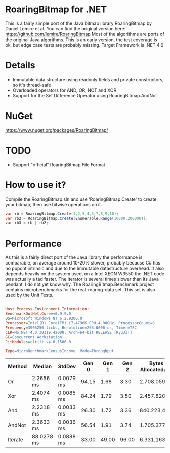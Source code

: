 # RoaringBitmap for .NET
This is a fairly simple port of the Java bitmap library RoaringBitmap by Daniel Lemire et al.
You can find the original version here: https://github.com/lemire/RoaringBitmap
Most of the algorithms are ports of the original Java algorithms.
This is an early version, the test coverage is ok, but edge case tests are probably missing.
Target Framework is .NET 4.6

# Details
* Immutable data structure using readonly fields and private constructors, so it's thread-safe
* Overloaded operators for AND, OR, NOT and XOR
* Support for the Set Difference Operator using RoaringBitmap.AndNot

# NuGet
https://www.nuget.org/packages/RoaringBitmap/

# TODO
* Support "official" RoaringBitmap File Format

# How to use it?
Compile the RoaringBitmap.sln and use 'RoaringBitmap.Create' to create your bitmap, then use bitwise operations on it.
```csharp
var rb = RoaringBitmap.Create(1,2,3,4,5,7,8,9,10);
var rb2 = RoaringBitmap.Create(Enumerable.Range(10000,200000));
var rb3 = rb | rb2;
```

# Performance
As this is a fairly direct port of the Java library the performance is comparable, on average around 10-20% slower, probably because C# has no popcnt intrinsic and due to the Immutable datastructure overhead.
It also depends heavily on the system used, on a Intel XEON W3550 the .NET code was actually a tad faster.
The iterator is several times slower than its Java pendant, I do not yet know why.
The RoaringBitmap.Benchmark project contains microbenchmarks for the real-roaring-data set. This set is also used by the Unit Tests.


```ini

Host Process Environment Information:
BenchmarkDotNet.Core=v0.9.9.0
OS=Microsoft Windows NT 6.2.9200.0
Processor=Intel(R) Core(TM) i7-4790K CPU 4.00GHz, ProcessorCount=8
Frequency=3906250 ticks, Resolution=256.0000 ns, Timer=TSC
CLR=MS.NET 4.0.30319.42000, Arch=64-bit RELEASE [RyuJIT]
GC=Concurrent Workstation
JitModules=clrjit-v4.6.1586.0

Type=MicroBenchmarkCensusIncome  Mode=Throughput  

```
  Method |     Median |    StdDev | Gen 0 | Gen 1 | Gen 2 | Bytes Allocated/Op |
-------- |----------- |---------- |------ |------ |------ |------------------- |
      Or |  2.2656 ms | 0.0079 ms | 94.15 |  1.68 |  3.30 |       2.708.059,64 |
     Xor |  2.4074 ms | 0.0085 ms | 84.24 |  1.79 |  3.50 |       2.457.820,69 |
     And |  2.2318 ms | 0.0033 ms | 26.30 |  1.72 |  3.36 |         840.223,48 |
  AndNot |  2.3633 ms | 0.0036 ms | 56.54 |  1.91 |  3.74 |       1.705.377,83 |
 Iterate | 88.0278 ms | 0.0888 ms | 33.00 | 49.00 | 96.00 |       6.331.163,29 |


